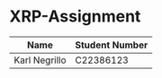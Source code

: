 # XRP-Assignment
| **Name**     | **Student Number** |
| ----------- | ----------- |
| Karl Negrillo      | C22386123       |
